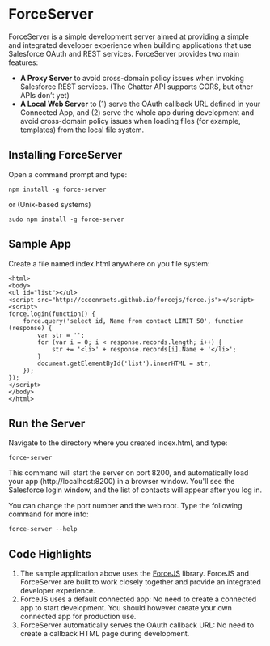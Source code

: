 # ForceServer

ForceServer is a simple development server aimed at providing a simple and integrated developer experience when building applications that use Salesforce OAuth and REST services. ForceServer provides two main features:

- **A Proxy Server** to avoid cross-domain policy issues when invoking Salesforce REST services. (The Chatter API supports CORS, but other APIs don’t yet)
- **A Local Web Server** to (1) serve the OAuth callback URL defined in your Connected App, and (2) serve the whole app during development and avoid cross-domain policy issues when loading files (for example, templates) from the local file system.

## Installing ForceServer

Open a command prompt and type:

```
npm install -g force-server
```

or (Unix-based systems)

```
sudo npm install -g force-server
```

## Sample App

Create a file named index.html anywhere on you file system:

```
<html>
<body>
<ul id="list"></ul>
<script src="http://ccoenraets.github.io/forcejs/force.js"></script>
<script>
force.login(function() {
    force.query('select id, Name from contact LIMIT 50', function (response) {
        var str = '';
        for (var i = 0; i < response.records.length; i++) {
            str += '<li>' + response.records[i].Name + '</li>';
        }
        document.getElementById('list').innerHTML = str;
    });
});
</script>
</body>
</html>
```

## Run the Server

Navigate to the directory where you created index.html, and type:

```
force-server
``` 
    
This command will start the server on port 8200, and automatically load your app (http://localhost:8200) in a browser window. You'll see the Salesforce login window, and the list of contacts will appear after you log in.

You can change the port number and the web root. Type the following command for more info:

```
force-server --help
```

## Code Highlights

1. The sample application above uses the <a href="">ForceJS</a> library. ForceJS and ForceServer are built to work closely together and provide an integrated developer experience.
1. ForceJS uses a default connected app: No need to create a connected app to start development. You should however create your own connected app for production use.
1. ForceServer automatically serves the OAuth callback URL: No need to create a callback HTML page during development.